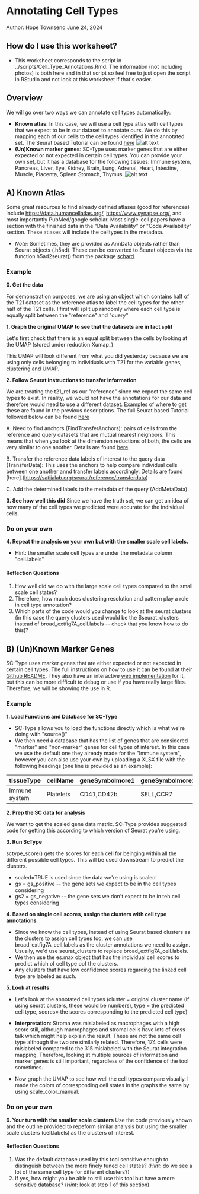 # Annotating Cell Types
Author: Hope Townsend June 24, 2024

## How do I use this worksheet?
* This worksheet corresponds to the script in ../scripts/Cell_Type_Annotations.Rmd. The information (not including photos) is both here and in that script so feel free to just open the script in RStudio and not look at this worksheet if that's easier.

## Overview
We will go over two ways we can annotate cell types automatically:
* **Known atlas**: In this case, we will use a cell type atlas with cell types that we expect to be in our dataset to annotate ours. We do this by mapping each of our cells to the cell types identified in the annotated set. 
The Seurat based Tutorial can be found [here](https://satijalab.org/seurat/articles/integration_mapping.html)
![alt text](<Screenshot 2024-06-25 at 9.01.55 PM.png>)
* **(Un)Known marker genes**: SC-Type uses marker genes that are either expected or not expected in certain cell types. You can provide your own set, but it has a database for the following tissues: Immune system, Pancreas, Liver, Eye, Kidney, Brain, Lung, Adrenal, Heart, Intestine, Muscle, Placenta, Spleen Stomach, Thymus.
![alt text](<Screenshot 2024-06-25 at 9.08.28 PM.png>)

## A) Known Atlas
Some great resources to find already defined atlases (good for references) include https://data.humancellatlas.org/, https://www.synapse.org/, and most importantly PubMed/google scholar. Most single-cell papers have a section with the finished data in the "Data Availability" or "Code Availability" section. These atlases will include the celltypes in the metadata. 
* *Note:* Sometimes, they are provided as AnnData objects rather than Seurat objects (.h5ad). These can be converted to Seurat objects via the function h5ad2seurat() from the package [schard](https://github.com/cellgeni/schard).


### Example
**0. Get the data**

For demonstration purposes, we are using an object which contains half of the T21 dataset as the reference atlas to label the cell types for the other half of the T21 cells. I first will split up randomly where each cell type is equally split between the "reference" and "query"

**1. Graph the original UMAP to see that the datasets are in fact split**
    
Let's first check that there is an equal split between the cells by looking at the UMAP (stored under reduction Xumap_)

This UMAP will look different from what you did yesterday because we are using only cells belonging to individuals with T21 for the variable genes, clustering and UMAP.

**2. Follow Seurat instructions to transfer information**

We are treating the t21_ref as our "reference" since we expect the same cell types to exist. In reality, we would not have the annotations for our data and therefore would need to use a different dataset. Examples of where to get these are found in the previous descriptions. The full Seurat based Tutorial followed below can be found [here](https://satijalab.org/seurat/articles/integration_mapping.html)

   A. Need to find anchors (FindTransferAnchors): pairs of cells from the reference and query datasets that are mutual nearest neighbors. This means that when you look at the dimension reductions of both, the cells are very similar to one another. Details are found [here](https://satijalab.org/seurat/reference/findtransferanchors).
    
   B. Transfer the reference data labels of interest to the query data (TransferData): This uses the anchors to help compare individual cells between one another annd transfer labels accordingly. Details are found [here].(https://satijalab.org/seurat/reference/transferdata)
    
   C. Add the determined labels to the metadata of the query (AddMetaData).
    
**3. See how well this did**
Since we have the truth set, we can get an idea of how many of the cell types we predicted were accurate for the individual cells.
    
### Do on your own
**4. Repeat the analysis on your own but with the smaller scale cell labels.**
* Hint: the smaller scale cell types are under the metadata column "cell.labels" 

#### Reflection Questions
    
1. How well did we do with the large scale cell types compared to the small scale cell states?
2. Therefore, how much does clustering resolution and pattern play a role in cell type annotation?
3. Which parts of the code would you change to look at the seurat clusters (in this case the query clusters used would be the $seurat_clusters instead of broad_extfig7A_cell.labels -- check that you know how to do this)?
    
    
## B) (Un)Known Marker Genes
SC-Type uses marker genes that are either expected or not expected in certain cell types. The full instructions on how to use it can be found at their [Github README](https://github.com/IanevskiAleksandr/sc-type). They also have an interactive [web implementation](https://sctype.app/) for it, but this can be more difficult to debug or use if you have really large files. Therefore, we will be showing the use in R.

### Example
**1. Load Functions and Database for SC-Type**
* SC-Type allows you to load the functions directly which is what we're doing with "source()"
* We then need a database that has the list of genes that are considered "marker" and "non-marker" genes for cell types of interest. In this case we use the default one they already made for the "Immune system", however you can also use your own by uploading a XLSX file with the following headings (one line is provided as an example):

|tissueType|cellName|geneSymbolmore1|geneSymbolmore2|
|:---|:---|:---|:---|
|Immune system|Platelets|CD41,CD42b|SELL,CCR7|

**2. Prep the SC data for analysis**

We want to get the scaled gene data matrix. SC-Type provides suggested code for getting this according to which version of Seurat you're using.

**3. Run ScType**

sctype_score() gets the scores for each cell for beinging within all the different possible cell types. This will be used downstream to predict the clusters.
* scaled=TRUE is used since the data we're using is scaled
* gs = gs_positive -- the gene sets we expect to be in the cell types considering
* gs2 = gs_negative -- the gene sets we don't expect to be in teh cell types considering

**4. Based on single cell scores, assign the clusters with cell type annotations**
* Since we know the cell types, instead of using Seurat based clusters as the clusters to assign cell types too, we can use broad_extfig7A_cell.labels as the cluster annotations we need to assign. Usually, we'd use seurat_clusters to replace broad_extfig7A_cell.labels.
* We then use the es.max object that has the individual cell scores to predict which of cell type oof the clusters.
* Any clusters that have low confidence scores regarding the linked cell type are labeled as such.

**5. Look at results**
* Let's look at the annotated cell types (cluster = original cluster name (if using seurat clusters, these would be numbers), type = the predicted cell type, scores= the scores corresponding to the predicted cell type)

* **Interpretation**: Stroma was mislabeled as macrophages with a high score still, although macrophages and stromal cells have lots of cross-talk which might help explain the result. These are not the same cell type although the two are similarly related. Therefore, 174 cells were mislabeled compared to the 315 mislabeled with the Seurat integration mapping. Therefore, looking at multiple sources of information and marker genes is still important, regardless of the confidence of the tool sometimes.

* Now graph the UMAP to see how well the cell types compare visually. I made the colors of corresponding cell states in the graphs the same by using scale_color_manual.

### Do on your own 
**6. Your turn with the smaller scale clusters**
Use the code previously shown and the outline provided to repeform similar analysis but using the smaller scale clusters (cell.labels) as the clusters of interest.


#### Reflection Questions
    
1. Was the default database used by this tool sensitive enough to distinguish between the more finely tuned cell states? (*Hint*: do we see a lot of the same cell type for different clusters?)
2. If yes, how might you be able to still use this tool but have a more sensitive database? (*Hint*: look at step 1 of this section)

